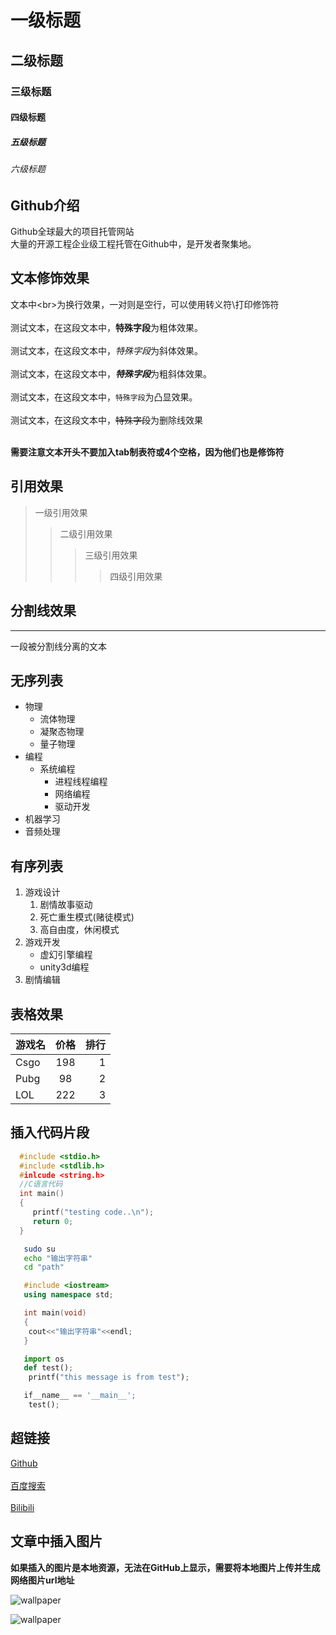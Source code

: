 # 一级标题
## 二级标题
### 三级标题
#### 四级标题
##### 五级标题
###### 六级标题

## Github介绍
 
  Github全球最大的项目托管网站<br>大量的开源工程企业级工程托管在Github中，是开发者聚集地。



## 文本修饰效果

 文本中\<br\>为换行效果，一对则是空行，可以使用转义符\\打印修饰符<br><br>
 测试文本，在这段文本中，**特殊字段**为粗体效果。<br><br>
 测试文本，在这段文本中，*特殊字段*为斜体效果。<br><br>
 测试文本，在这段文本中，***特殊字段***为粗斜体效果。<br><br>
 测试文本，在这段文本中，`特殊字段`为凸显效果。<br><br>
 测试文本，在这段文本中，~~特殊字段~~为删除线效果<br><br>

 **需要注意文本开头不要加入tab制表符或4个空格，因为他们也是修饰符**


## 引用效果

> 一级引用效果
>> 二级引用效果
>>> 三级引用效果
>>>> 四级引用效果

## 分割线效果

---
  一段被分割线分离的文本


## 无序列表

* 物理
  * 流体物理
  * 凝聚态物理
  * 量子物理
* 编程
  * 系统编程
    * 进程线程编程
    * 网络编程
    * 驱动开发
* 机器学习
* 音频处理


## 有序列表

1. 游戏设计
   1. 剧情故事驱动
   2. 死亡重生模式(赌徒模式)
   3. 高自由度，休闲模式
2. 游戏开发
   * 虚幻引擎编程
   * unity3d编程
3. 剧情编辑


## 表格效果

游戏名|价格|排行
--|:--:|--:
Csgo|198|1
Pubg|98|2
LOL|222|3


## 插入代码片段

```c
  #include <stdio.h>
  #include <stdlib.h>
  #inlcude <string.h>
  //C语言代码
  int main()
  {
     printf("testing code..\n");
     return 0;
  }
```
```bash
   sudo su
   echo "输出字符串"
   cd "path"
```

```cpp
   #include <iostream>
   using namespace std;

   int main(void)
   {
   	cout<<"输出字符串"<<endl;
   }
```

```python
   import os
   def test();
   	printf("this message is from test");

   if__name__ == '__main__';
   	test();
```

## 超链接

[Github](https://github.com "跳转到Github")<br><br>
[百度搜索](https://www.baidu.com "跳转到百度")<br><br>
[Bilibili](https://www.bilibili.com "Bilibili")


## 文章中插入图片

**如果插入的图片是本地资源，无法在GitHub上显示，需要将本地图片上传并生成网络图片url地址**


![wallpaper](C://Users//DELL//Desktop//wallpaper.jpg "本地壁纸")

![wallpaper](https://s2.loli.net/2022/03/10/VdUCPEStQwa4ip7.jpg "本地壁纸")
